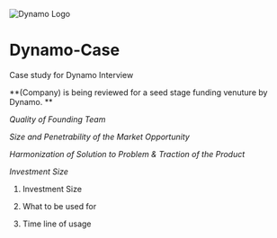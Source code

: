 ![Dynamo Logo](http://dynamo.vc/img/dynamo-fulllogo.png)

# Dynamo-Case
Case study for Dynamo Interview 

**(Company) is being reviewed for a seed stage funding venuture by Dynamo. **
  
   *Quality of Founding Team*
 
   *Size and Penetrability of the Market Opportunity*
  
   *Harmonization of Solution to Problem & Traction of the Product*
  
   *Investment Size*
  
  1. Investment Size
  
  2. What to be used for
  
  3. Time line of usage
